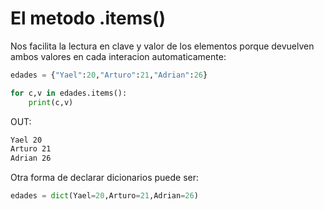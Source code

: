 # El metodo .items()
Nos facilita la lectura en clave y valor de los elementos porque devuelven ambos valores en cada interacion automaticamente:

```python
edades = {"Yael":20,"Arturo":21,"Adrian":26}

for c,v in edades.items():
    print(c,v)
```
OUT:
```bash
Yael 20
Arturo 21
Adrian 26
``` 

Otra forma de declarar dicionarios puede ser:

```python
edades = dict(Yael=20,Arturo=21,Adrian=26)
```
